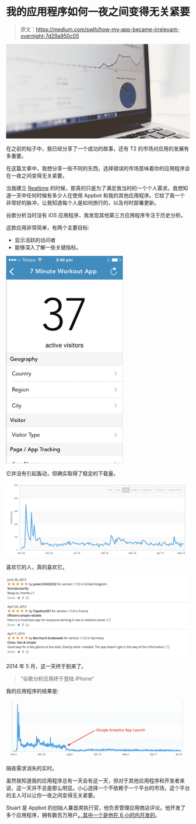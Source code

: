 # 我的应用程序如何一夜之间变得无关紧要

> 原文：<https://medium.com/swlh/how-my-app-became-irrelevant-overnight-7d29a950c05>

![](img/1cd5b81230a9702b36279cd82f0fea88.png)

在之前的帖子中，我已经分享了一个成功的故事，还有 T2 的市场对应用的发展有多重要。

在这篇文章中，我想分享一些不同的东西，选择错误的市场意味着你的应用程序会在一夜之间变得无关紧要。

当我建立 [Realtime](https://geo.itunes.apple.com/au/app/realtime-for-google-analytics/id740557474?mt=8&at=11l4LZ) 的时候，那真的只是为了满足我当时的一个个人需求。我想知道一天中任何时候有多少人在使用 Appbot 和我的其他应用程序。它给了我一个非常好的脉冲，让我知道每个人是如何旅行的，以及何时部署更新。

谷歌分析当时没有 iOS 应用程序，我发现其他第三方应用程序专注于历史分析。

这款应用非常简单，有两个主要目标:

*   显示活跃的访问者
*   能够深入了解一些关键指标。

![](img/ad5c8ce162583eec5d51654f80676a07.png)

它并没有引起轰动，但确实取得了稳定的下载量。

![](img/ce771f8917921e407ba17a9f9737b54f.png)

喜欢它的人，真的喜欢它。

![](img/9aa78181311312374a97058f076cfb9c.png)

2014 年 5 月，这一天终于到来了。

> “谷歌分析应用终于登陆 iPhone”

我的应用程序的结果是:

![](img/34711b36292bf47e6b11a5b30d4819f2.png)

隔夜需求消失的实时。

虽然我知道我的应用程序总有一天会有这一天，但对于其他应用程序和开发者来说，这一天并不总是那么明显。小心选择一个不依赖于一个平台的市场，这个平台的主人可以让你一夜之间变得无关紧要。

Stuart 是 Appbot 的创始人兼首席执行官，他负责管理应用商店评论。他开发了多个应用程序，拥有数百万用户[，其中一个是他在 6 小时内开发的](/@stuartkhall/how-i-got-2-3m-app-downloads-without-spending-a-cent-on-marketing-f4823b6bc779)。